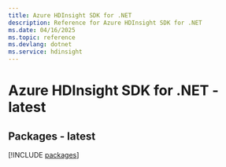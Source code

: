 ```yaml
---
title: Azure HDInsight SDK for .NET
description: Reference for Azure HDInsight SDK for .NET
ms.date: 04/16/2025
ms.topic: reference
ms.devlang: dotnet
ms.service: hdinsight
---
```

# Azure HDInsight SDK for .NET - latest
## Packages - latest
[!INCLUDE [packages](hdinsight-index.md)]